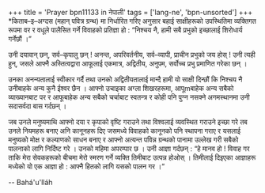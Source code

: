 +++
title = 'Prayer bpn11133 in नेपाली'
tags = ['lang-ne', 'bpn-unsorted']
+++
*किताब–इ–अग्दस (महान् पवित्र ग्रन्थ) मा निर्धारित गरिए अनुसार बहाई साक्षीहरूको उपस्थितिमा व्यक्तिगत रूपमा वर र वधूले पालैसित गर्ने विवाहको प्रतिज्ञा हो : “निश्चय नै, हामी सबै प्रभुको इच्छालाई शिरोधार्य गर्नेछौं ।”
 
उनी दयावान् छन्, सर्व–कृपालु छन् ! अनन्त, अपरिवर्तनीय, सर्व–व्यापी, प्राचीन प्रभुको जय होस् ! उनी त्यही हुन्, जसले आफ्नै अस्तित्वद्वारा आफूलाई एकमात्र, अद्वितीय, अनुपम, सर्वोच्च प्रभु प्रमाणित गरेका छन् । 

उनका अनन्यतालाई स्वीकार गर्दै तथा उनको अद्वितीयतालाई मान्दै हामी यो साक्षी दिन्छौं कि निश्चय नै उनीबाहके अन्य कुनै ईश्वर छैन । आफ्नो उचाइका अग्ला शिखरहरूमा, आपूmबाहेक अन्य सबैको व्याख्यानबाट पर र आफूबाहेक अन्य सबैको चर्चाबाट स्वतन्त्र र कोही पनि पुग्न नसक्ने अगमस्थानमा उनी सदासर्वदा बास गर्दछन् । 

जब उनले मनुष्यमाथि आफ्नो दया र कृपाको वृष्टि गराउने तथा विश्वलाई व्यवस्थित गराउने इच्छा गरे तब उनले नियमहरू बनाए अनि कानूनहरू दिए जसमध्ये विवाहको कानूनको पनि स्थापना गराए र यसलाई मनुष्यको मोक्ष र कल्याणको साधन बनाए र आफ्नो अत्यन्त पविन्न ग्रन्थको पानामा उल्लेख गरी सबैको पालनाको लागि निर्दिष्ट गरे । उनको महिमा अपरम्पार छ । उनी आज्ञा गर्दछन् : “हे मानव हो ! विवाह गर ताकि मेरा सेवकहरूको बीचमा मेरो स्मरण गर्ने व्यक्ति तिमीबाट उत्पन्न होओस् । तिमीलाई दिइएका आज्ञाहरू मध्येको यो एक आज्ञा हो : आफ्नै हितको लागि यसको पालन गर ।”

-- Bahá'u'lláh
